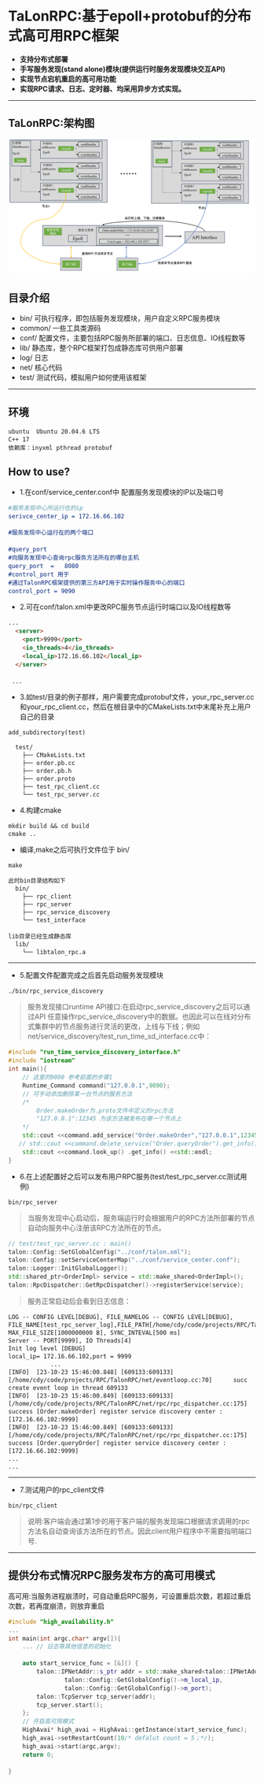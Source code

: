 # TaLonRPC:基于epoll+protobuf的分布式高可用RPC框架

* **支持分布式部署**
* **手写服务发现(stand alone)模块(提供运行时服务发现模块交互API)**
* **实现节点宕机重启的高可用功能**
* **实现RPC请求、日志、定时器、均采用异步方式实现。**

-------
## TaLonRPC:架构图
![](./img/talonRPC.png)
## 目录介绍
* bin/   可执行程序，即包括服务发现模块，用户自定义RPC服务模块
* common/ 一些工具类源码
* conf/ 配置文件，主要包括RPC服务所部署的端口、日志信息、IO线程数等
* lib/ 静态库，整个RPC框架打包成静态库可供用户部署
* log/ 日志
* net/ 核心代码
* test/ 测试代码，模拟用户如何使用该框架
----
## 环境
```
ubuntu  Ubuntu 20.04.6 LTS
C++ 17
依赖库：inyxml pthread protobuf
```

## How to use?

* 1.在conf/service_center.conf中 配置服务发现模块的IP以及端口号
``` cmake
#服务发现中心所运行在的ip
serivce_center_ip = 172.16.66.102

#服务发现中心运行在的两个端口

#query_port
#向服务发现中心查询rpc服务方法所在的哪台主机
query_port  =   8080  
#control_port 用于 
#通过TalonRPC框架提供的第三方API用于实时操作服务中心的端口
control_port = 9090
```
* 2.可在conf/talon.xml中更改RPC服务节点运行时端口以及IO线程数等
```html
...
  <server>
    <port>9999</port>
    <io_threads>4</io_threads>
    <local_ip>172.16.66.102</local_ip>
  </server>

 ...
```

* 3.如test/目录的例子那样，用户需要完成protobuf文件，your_rpc_server.cc 和your_rpc_client.cc，然后在根目录中的CMakeLists.txt中末尾补充上用户自己的目录
```
add_subdirectory(test)
```
```
  test/
    ├── CMakeLists.txt
    ├── order.pb.cc
    ├── order.pb.h
    ├── order.proto
    ├── test_rpc_client.cc
    └── test_rpc_server.cc

```

* 4.构建cmake
```
mkdir build && cd build
cmake ..
```
* 编译,make之后可执行文件位于 bin/
```
make
```
```
此时bin目录结构如下
  bin/
    ├── rpc_client
    ├── rpc_server
    ├── rpc_service_discovery
    └── test_interface

lib目录已经生成静态库
  lib/
    └── libtalon_rpc.a
```
-----

* 5.配置文件配置完成之后首先启动服务发现模块
```
./bin/rpc_service_discovery
```
> 服务发现接口runtime API接口:在启动rpc_service_discovery之后可以通过API 任意操作rpc_service_discovery中的数据。也因此可以在线对分布式集群中的节点服务进行灵活的更改，上线与下线；例如net/service_discovery/test_run_time_sd_interface.cc中：
``` C++ 
#include "run_time_service_discovery_interface.h"
#include "iostream"
int main(){
    // 这里的9090 参考前面的步骤1
    Runtime_Command command("127.0.0.1",9090);
    // 可手动添加删除某一台节点的服务方法
    /*
        Order.makeOrder为.proto文件中定义的rpc方法
        "127.0.0.1":12345 为该方法被发布在哪一个节点上
    */
    std::cout <<command.add_service("Order.makeOrder","127.0.0.1",12345) .get_info() <<std::endl;
   // std::cout <<command.delete_service("Order.queryOrder").get_info() <<std::endl;
    std::cout <<command.look_up() .get_info() <<std::endl;
}
```

* 6.在上述配置好之后可以发布用户RPC服务(test/test_rpc_server.cc测试用例)
``` shell
bin/rpc_server 
```
> 当服务发现中心启动后，服务端运行时会根据用户的RPC方法所部署的节点自动向服务中心注册该RPC方法所在的节点。
```c++
// test/test_rpc_server.cc : main()
talon::Config::SetGlobalConfig("../conf/talon.xml");
talon::Config::setServiceCenterMap("../conf/service_center.conf");
talon::Logger::InitGlobalLogger();
std::shared_ptr<OrderImpl> service = std::make_shared<OrderImpl>();
talon::RpcDispatcher::GetRpcDispatcher()->registerService(service);
```

> 服务正常启动后会看到日志信息：
```
LOG -- CONFIG LEVEL[DEBUG], FILE_NAMELOG -- CONFIG LEVEL[DEBUG], FILE_NAME[test_rpc_server_log],FILE_PATH[/home/cdy/code/projects/RPC/TalonRPC/log/] MAX_FILE_SIZE[1000000000 B], SYNC_INTEVAL[500 ms]
Server -- PORT[9999], IO Threads[4]
Init log level [DEBUG]
local_ip= 172.16.66.102,port = 9999
            ...
[INFO]  [23-10-23 15:46:00.848] [609133:609133] [/home/cdy/code/projects/RPC/TalonRPC/net/eventloop.cc:70]      succ create event loop in thread 609133
[INFO]  [23-10-23 15:46:00.849] [609133:609133] [/home/cdy/code/projects/RPC/TalonRPC/net/rpc/rpc_dispatcher.cc:175]   success [Order.makeOrder] register service discovery center : [172.16.66.102:9999]
[INFO]  [23-10-23 15:46:00.849] [609133:609133] [/home/cdy/code/projects/RPC/TalonRPC/net/rpc/rpc_dispatcher.cc:175]    success [Order.queryOrder] register service discovery center : [172.16.66.102:9999]
...
...
```

----

* 7.测试用户的rpc_client文件
```
bin/rpc_client
```
>说明:客户端会通过第1步的用于客户端的服务发现端口根据请求调用的rpc方法名自动查询该方法所在的节点。因此client用户程序中不需要指明端口号.

----
## 提供分布式情况RPC服务发布方的高可用模式

高可用:当服务进程崩溃时，可自动重启RPC服务，可设置重启次数，若超过重启次数，若再度崩溃，则放弃重启
```c++
#include "high_availability.h"
...
int main(int argc,char* argv[]){
    ... // 日志等其他信息的初始化
    
    auto start_service_func = [&]() {
        talon::IPNetAddr::s_ptr addr = std::make_shared<talon::IPNetAddr>(
                talon::Config::GetGlobalConfig()->m_local_ip,
                talon::Config::GetGlobalConfig()->m_port);
        talon::TcpServer tcp_server(addr);
        tcp_server.start();
    };
    // 开启高可用模式
    HighAvai* high_avai = HighAvai::getInstance(start_service_func);
    high_avai->setRestartCount(10/* defalut count = 5；*/);
    high_avai->start(argc,argv);
    return 0;
    
}

```


